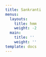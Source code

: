```yaml
---
title: Sankranti
menus:
  layouts:
    title: hmm
    weight: -2
  main:
    title: ''
    weight: ''
template: docs
---
```


